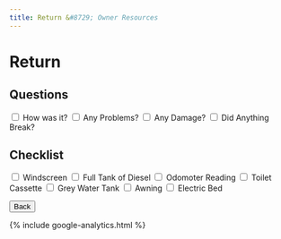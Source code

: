 ```yaml
---
title: Return &#8729; Owner Resources 
---
```


<link href="../../../styles/custom.css" rel="stylesheet" />

# Return

## Questions

<label for="q1"><input type="checkbox" id="q1" /> How was it?</label>
<label for="q2"><input type="checkbox" id="q2" /> Any Problems?</label>
<label for="q3"><input type="checkbox" id="q3" /> Any Damage?</label>
<label for="q4"><input type="checkbox" id="q4" /> Did Anything Break?</label>

## Checklist
<label for="windscreen"><input type="checkbox" id="windscreen" /> Windscreen</label>
<label for="diesel"><input type="checkbox" id="diesel" /> Full Tank of Diesel</label>
<label for="odomoter"><input type="checkbox" id="odomoter" /> Odomoter Reading</label>
<label for="toilet"> <input type="checkbox" id="toilet" /> Toilet Cassette</label>
<label for="grey-water-tank"><input type="checkbox" id="grey-water-tank" /> Grey Water Tank</label>
<label for="awning"><input type="checkbox" id="awning" /> Awning</label>
<label for="bed"><input type="checkbox" id="bed" /> Electric Bed</label>


<a href="../"><button class="nav-button"><i class="arrow arrow-left"></i> Back</button></a>

{% include google-analytics.html %}